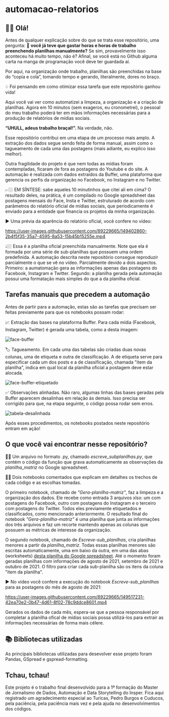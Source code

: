 # automacao-relatorios

## 🖐🏼 Olá! 

Antes de qualquer explicação sobre do que se trata esse repositório, uma pergunta: 🤔 __você já teve que gastar horas e horas de trabalho preenchendo planilhas manualmente?__ 
Se sim, provavelmente isso aconteceu há muito tempo, não é? Afinal, se você está no Github alguma carta na manga de programação você deve ter guardada aí.

Por aqui, na organização onde trabalho, planilhas são preenchidas na base do “copia e cola”, tomando tempo e gerando, literalmente, dores no braço.

💡 Foi pensando em como otimizar essa tarefa que este repositório ganhou vida! 

Aqui você vai ver como automatizei a limpeza, a organização e a criação de planilhas. Agora em 10 minutos (sem exageros, eu cronometrei), o pessoal do meu trabalho poderá ter em mãos informações necessárias para a produção de relatórios de mídias sociais. 

__“UHULL, adeus trabalho braçal!”.__ Na verdade, não.

Esse repositório contribui em uma etapa de um processo mais amplo. A extração dos dados segue sendo feita de forma manual, assim como o tagueamento de cada uma das postagens (mais adiante, eu explico isso melhor). 

Outra fragilidade do projeto é que nem todas as mídias foram contempladas, ficaram de fora as postagens do Youtube e do site. A automação é realizada com dados extraídos da Buffer, uma plataforma que gerencia os perfis da organização no Facebook, no Instagram e no Twitter.

👉🏼 EM SÍNTESE: sabe aqueles 10 minutinhos que citei ali em cima? O resultado deles, na prática, é um compilado no Google spreadsheet das postagens mensais do Face, Insta e Twitter, estruturado de acordo com parâmetros do relatório oficial de mídias sociais, que periodicamente é enviado para a entidade que financia os projetos da minha organização.

▶️ Uma prévia da aparência do relatório oficial, você confere no vídeo:

https://user-images.githubusercontent.com/89229665/149402860-2b4f5f35-35a7-4595-8a53-15b45b15255e.mp4

👆🏼 Essa é a planilha oficial preenchida manualmente. Note que ela é formada por uma série de sub-planilhas que possuem uma ordem predefinida. A automação descrita neste repositório consegue reproduzir parcialmente o que se vê no vídeo. Parcialmente devido a dois aspectos. Primeiro: a aumatomação gera as informações apenas das postagens do Facebook, Instagram e Twitter. Segundo: a planilha gerada pela automação possui uma formatação mais simples do que a da planilha oficial.        

## Tarefas manuais que precedem a automação 

Antes de partir para a automação, estas são as tarefas que precisam ser feitas previamente para que os notebooks possam rodar:

📈 Extração das bases na plataforma Buffer. Para cada mídia (Facebook, Instagram, Twitter) é gerada uma tabela, como a desta imagem:

![face-buffer](https://user-images.githubusercontent.com/89229665/149389692-27af644d-7dc5-48c2-bff0-08e76fc64b8f.png)

🏷 Tagueamento. Em cada uma das tabelas são criadas duas novas colunas, uma de etiqueta e outra de classificação. A de etiqueta serve para especificar cada um dos posts e a de classificação, chamada "item da planilha", indica em qual local da planilha oficial a postagem deve estar alocada.

![face-buffer-etiquetado](https://user-images.githubusercontent.com/89229665/149391720-54858db8-b007-4952-8f5f-a3f29a5903bc.png)

✅ Observações alinhadas. Não raro, algumas linhas das bases geradas pela Buffer aparecem desalinhas em relação às demais. Isso precisa ser corrigido para que, na etapa seguinte, o código possa rodar sem erros. 

![tabela-desalinhada](https://user-images.githubusercontent.com/89229665/149392298-6c890164-1b0b-4c12-b97c-6da7555b12c7.png)

Após esses procedimentos, os notebooks postados neste repositório entram em ação!

## O que você vai encontrar nesse repositório?

☝🏼 Um arquivo no formato .py, chamado *escreve_subplanilhas.py*, que contém o código da função que grava automaticamente as observações da *planilha_matriz* no Google spreadsheet.

✌🏼 Dois notebooks comentados que explicam em detalhes os trechos de cada código e as escolhas tomadas. 

O primeiro notebook, chamado de *"Gera-planilha-matriz"*, faz a limpeza e a organização dos dados. Ele recebe como entrada 3 arquivos xlsx: um com postagens do Facebook, outro com postagens do Instagram e o terceiro com postagens do Twitter. Todos eles previamente etiquetados e classificados, como mencionado anteriormente. O resultado final do notebook *"Gera-planilha-matriz"* é uma planilha que junta as informações dos três arquivos e faz um recorte mantendo apenas as colunas que possuem as métricas de interesse da organização.

O segundo notebook, chamado de *Escreve-sub_planilhas*, cria planilhas menores a partir da *planilha_matriz*. Todas essas planilhas menores são escritas automaticamente, uma em baixo da outra, em uma das abas (worksheets) [desta planilha do Google spreadsheet](https://docs.google.com/spreadsheets/d/1jMikjV_8-L_9SvE4jn49ZxWAT5yTDD9p48oPvYk-AIM/edit#gid=37916203). Até o momento foram geradas planilhas com informações de agosto de 2021, setembro de 2021 e outubro de 2021. O filtro para criar cada sub-planilha são os itens da coluna "item da planilha". 

▶️ No vídeo você confere a execução do notebook *Escreve-sub_planilhas* para as postagens do mês de agosto de 2021:

https://user-images.githubusercontent.com/89229665/149517231-42ea70e2-0b47-4d61-8f02-78c9ddce8601.mp4

Gerados os dados de cada mês, espera-se que a pessoa responsável por completar a planilha ofical de mídias sociais possa utilizá-los para extrair as informações necessárias de forma mais célere.

## 📚 Bibliotecas utilizadas

As principais bibliotecas utilizadas para desevolver esse projeto foram Pandas, GSpread e gspread-formatting. 

## Tchau, tchau!

Este projeto é o trabalho final desenvolvido para a 1ª formação do Master de Jornalismo de Dados, Automação e Data Storytelling do Insper. Fica aqui registrado um agradecimento especial ao Turicas, Pedro Burgos e Cuducos, pela paciência, pela paciência mais vez e pela ajuda no desenvolvimentos dos códigos. 

